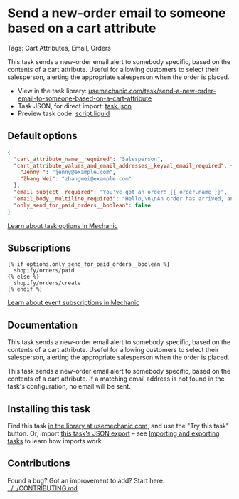 # Send a new-order email to someone based on a cart attribute

Tags: Cart Attributes, Email, Orders

This task sends a new-order email alert to somebody specific, based on the contents of a cart attribute. Useful for allowing customers to select their salesperson, alerting the appropriate salesperson when the order is placed.

* View in the task library: [usemechanic.com/task/send-a-new-order-email-to-someone-based-on-a-cart-attribute](https://usemechanic.com/task/send-a-new-order-email-to-someone-based-on-a-cart-attribute)
* Task JSON, for direct import: [task.json](../../tasks/send-a-new-order-email-to-someone-based-on-a-cart-attribute.json)
* Preview task code: [script.liquid](./script.liquid)

## Default options

```json
{
  "cart_attribute_name__required": "Salesperson",
  "cart_attribute_values_and_email_addresses__keyval_email_required": {
    "Jenny ": "jenny@example.com",
    "Zhang Wei": "zhangwei@example.com"
  },
  "email_subject__required": "You've got an order! {{ order.name }}",
  "email_body__multiline_required": "Hello,\n\nAn order has arrived, and it's assigned to you.\n\nhttps://{{ shop.domain }}/admin/orders/{{ order.id }}\n\nThanks,\n{{ shop.name }}",
  "only_send_for_paid_orders__boolean": false
}
```

[Learn about task options in Mechanic](https://docs.usemechanic.com/article/471-task-options)

## Subscriptions

```liquid
{% if options.only_send_for_paid_orders__boolean %}
  shopify/orders/paid
{% else %}
  shopify/orders/create
{% endif %}
```

[Learn about event subscriptions in Mechanic](https://docs.usemechanic.com/article/408-subscriptions)

## Documentation

This task sends a new-order email alert to somebody specific, based on the contents of a cart attribute. Useful for allowing customers to select their salesperson, alerting the appropriate salesperson when the order is placed.

This task sends a new-order email alert to somebody specific, based on the contents of a cart attribute. If a matching email address is not found in the task's configuration, no email will be sent.

## Installing this task

Find this task [in the library at usemechanic.com](https://usemechanic.com/task/send-a-new-order-email-to-someone-based-on-a-cart-attribute), and use the "Try this task" button. Or, import [this task's JSON export](../../tasks/send-a-new-order-email-to-someone-based-on-a-cart-attribute.json) – see [Importing and exporting tasks](https://docs.usemechanic.com/article/505-importing-and-exporting-tasks) to learn how imports work.

## Contributions

Found a bug? Got an improvement to add? Start here: [../../CONTRIBUTING.md](../../CONTRIBUTING.md).
